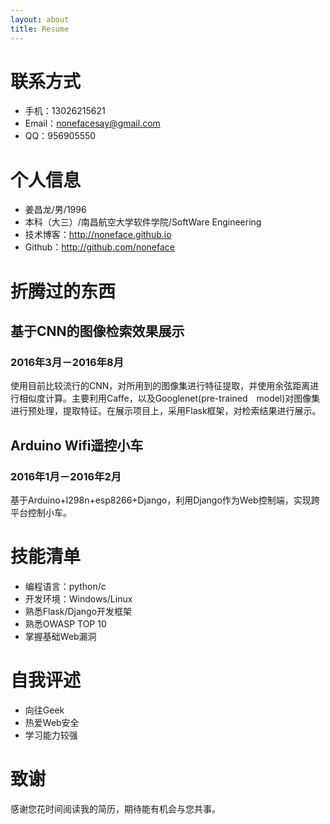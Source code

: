 ```yaml
---
layout: about
title: Resume
---
```


# 联系方式

- 手机：13026215621 
- Email：nonefacesay@gmail.com 
- QQ：956905550

# 个人信息

 - 姜昌龙/男/1996 
 - 本科（大三）/南昌航空大学软件学院/SoftWare Engineering 
 - 技术博客：http://noneface.github.io 
 - Github：http://github.com/noneface 

# 折腾过的东西

## 基于CNN的图像检索效果展示
### 2016年3月－2016年8月

使用目前比较流行的CNN，对所用到的图像集进行特征提取，并使用余弦距离进行相似度计算。主要利用Caffe，以及Googlenet(pre-trained　model)对图像集进行预处理，提取特征。在展示项目上，采用Flask框架，对检索结果进行展示。

## Arduino Wifi遥控小车
### 2016年1月－2016年2月

基于Arduino+l298n+esp8266+Django，利用Django作为Web控制端，实现跨平台控制小车。

# 技能清单

- 编程语言：python/c
- 开发环境：Windows/Linux
- 熟悉Flask/Django开发框架
- 熟悉OWASP TOP 10
- 掌握基础Web漏洞

# 自我评述

- 向往Geek
- 热爱Web安全
- 学习能力较强

# 致谢
感谢您花时间阅读我的简历，期待能有机会与您共事。

